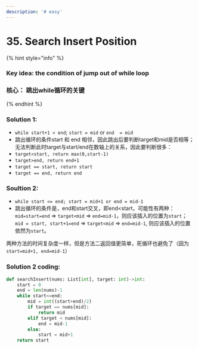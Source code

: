 ```yaml
---
description: '# easy'
---
```


# 35. Search Insert Position

{% hint style="info" %}
### Key idea: the condition of jump out of while loop

### 核心： 跳出while循环的关键
{% endhint %}

### Solution 1:

* `while start+1 < end`; `start = mid` or `end  = mid`
* 跳出循环的条件start 和 end 相邻，因此跳出后要判断target和mid是否相等；无法判断此时target与start/end在数轴上的关系，因此要判断很多：
* `target<start, return max(0,start-1)`
* `target>end, return end+1`
* `target == start, return start`
* `target == end, return end`

### Soultion 2:

* `while start <= end; start = mid+1 or end = mid-1`
* 跳出循环的条件是，end和start交叉，即end&lt;start，可能性有两种：`mid=start=end`  =&gt;  `target<mid`  =&gt;  `end=mid-1`，则应该插入的位置为`start`；`mid = start, start+1=end`  =&gt; `target<mid`  =&gt; `end=mid-1`, 则应该插入的位置依然为`start`。

两种方法的时间复杂度一样，但是方法二返回值更简单，死循环也避免了（因为`start=mid+1, end=mid-1`）

### Solution 2 coding:

```python
def searchInsert(nums: List[int], target: int)->int:
    start = 0
    end = len(nums)-1
    while start<=end:
        mid = int((start+end)/2)
        if target == nums[mid]:
            return mid
        elif target < nums[mid]:
            end = mid-1
        else:
            start = mid+1
    return start

```



